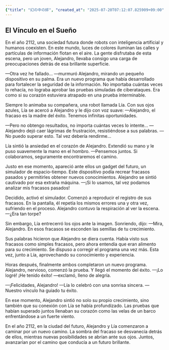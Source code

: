 ```yaml
---
{"title": "幻の中の絆", "created_at": "2025-07-20T07:12:07.825909+09:00", "pattern_id": 4, "pattern_name": "ループ脱出型", "year": 2112}
---
```


## El Vínculo en el Sueño

En el año 2112, una sociedad futura donde robots con inteligencia artificial y humanos coexisten. En este mundo, luces de colores iluminan las calles y partículas de información flotan en el aire. La gente disfrutaba de esta escena, pero un joven, Alejandro, llevaba consigo una carga de preocupaciones detrás de esa brillante superficie.

—Otra vez he fallado... —murmuró Alejandro, mirando un pequeño dispositivo en su palma. Era un nuevo programa que había desarrollado para fortalecer la seguridad de la información. No importaba cuántas veces lo rehacía, no lograba aprobar las pruebas simuladas de ciberataques. Era como si su corazón estuviera atrapado en una prueba interminable.

Siempre lo animaba su compañera, una robot llamada Lía. Con sus ojos azules, Lía se acercó a Alejandro y le dijo con voz suave: —Alejandro, el fracaso es la madre del éxito. Tenemos infinitas oportunidades.

—Pero no obtengo resultados, no importa cuántas veces lo intente... —Alejandro dejó caer lágrimas de frustración, resistiéndose a sus palabras. —No puedo superar esto. Tal vez debería rendirme...

Lía sintió la ansiedad en el corazón de Alejandro. Extendió su mano y le puso suavemente la mano en el hombro. —Pensemos juntos. Si colaboramos, seguramente encontraremos el camino.

Justo en ese momento, apareció ante ellos un gadget del futuro, un simulador de espacio-tiempo. Este dispositivo podía recrear fracasos pasados y permitirles obtener nuevos conocimientos. Alejandro se sintió cautivado por esa extraña máquina. —¡Si lo usamos, tal vez podamos analizar mis fracasos pasados!

Decidido, activó el simulador. Comenzó a reproducir el registro de sus fracasos. En la pantalla, él repetía los mismos errores una y otra vez, sufriendo en el proceso. Alejandro contuvo la respiración al ver la escena. —¿Era tan torpe?

Sin embargo, Lía entrecerró los ojos ante la imagen. Sonriendo, dijo: —Mira, Alejandro. En esos fracasos se esconden las semillas de tu crecimiento.

Sus palabras hicieron que Alejandro se diera cuenta. Había visto sus fracasos como simples fracasos, pero ahora entendía que eran alimento para su crecimiento. Se dispuso a corregir el programa una vez más. Esta vez, junto a Lía, aprovechando su conocimiento y experiencia.

Horas después, finalmente ambos completaron un nuevo programa. Alejandro, nervioso, comenzó la prueba. Y llegó el momento del éxito. —¡Lo logré! ¡He tenido éxito! —exclamó, lleno de alegría.

—¡Felicidades, Alejandro! —Lía lo celebró con una sonrisa sincera. —Nuestro vínculo ha guiado tu éxito.

En ese momento, Alejandro sintió no solo su propio crecimiento, sino también que su conexión con Lía se había profundizado. Las pruebas que habían superado juntos llenaban su corazón como las velas de un barco enfrentándose a un fuerte viento.

En el año 2112, en la ciudad del futuro, Alejandro y Lía comenzaron a caminar por un nuevo camino. La sombra del fracaso se desvanecía detrás de ellos, mientras nuevas posibilidades se abrían ante sus ojos. Juntos, avanzarían por el camino que conducía a un futuro brillante.
